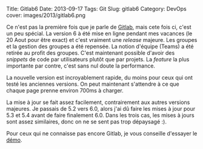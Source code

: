 Title: Gitlab6 
Date: 2013-09-17
Tags: Git
Slug: gitlab6 
Category: DevOps
cover: images/2013/gitlab6.png

Ce n'est pas la première fois que je parle de [Gitlab](/2013/gitlabhq.html), mais cete fois ci, c'est un peu spécial. La version 6 à été mise en ligne pendant mes vacances (le 20 Aout pour être exact) et c'est vraiment une _release_ majeure. Les groupes et la gestion des groupes a été repensée. La notion d'équipe (Teams) a été retirée au profit des groupes. C'est maintenant possible d'avoir des _snippets_ de code par utilisateurs plutôt que par projets. La *feature* la plus importante par contre, c'est sans nul doute la performance. 

La nouvelle version est incroyablement rapide, du moins pour ceux qui ont testé les anciennes versions. On peut maintenant s'attendre à ce que chaque page prenne environ 700ms à charger. 

La mise à jour se fait assez facilement, contrairement aux autres versions majeures. Je passais de 5.2 vers 6.0, alors j'ai dû faire les mises à jour pour 5.3 et 5.4 avant de faire finalement 6.0. Dans les trois cas, les mises à jours sont assez similaires, donc on ne se sent pas trop dépaysagé :).

Pour ceux qui ne connaisse pas encore Gitlab, je vous conseille d'essayer le [démo](http://demo.gitlab.com/).
